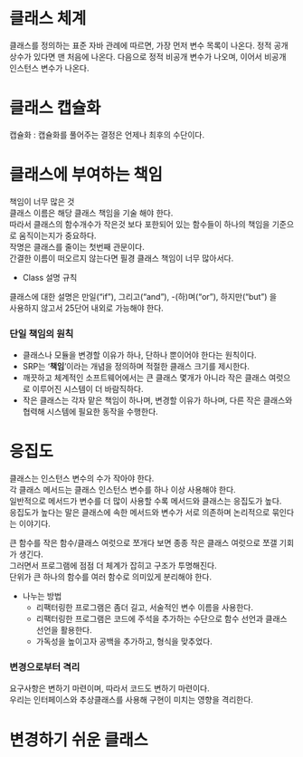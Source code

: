 # 클래스 체계 

클래스를 정의하는 표준 자바 관례에 따르면, 가장 먼저 변수 목록이 나온다. 정적 공개 상수가 있다면 맨 처음에 나온다. 다음으로 정적 비공개 변수가 나오며, 이어서 비공개 인스턴스 변수가 나온다.

# 클래스 캡슐화 

캡슐화 : 캡슐화를 풀어주는 결정은 언제나 최후의 수단이다.

# 클래스에 부여하는 책임

책임이 너무 많은 것  
클래스 이름은 해당 클래스 책임을 기술 해야 한다.  
따라서 클래스의 함수개수가 작은것 보다 포한되어 있는 함수들이 하나의 책임을 기준으로 움직이는지가 중요하다.  
작명은 클래스를 줄이는 첫번째 관문이다.  
간결한 이름이 떠오르지 않는다면 필경 클래스 책임이 너무 많아서다.  

- Class 설명 규칙

클래스에 대한 설명은 만일(“if”), 그리고(“and”), -(하)며(“or”), 하지만(“but”) 을   
사용하지 않고서 25단어 내외로 가능해야 한다.  

### 단일 책임의 원칙 

- 클래스나 모듈을 변경할 이유가 하나, 단하나 뿐이어야 한다는 원칙이다. 
- SRP는 ‘**책임**’이라는 개념을 정의하며 적절한 클래스 크기를 제시한다.  
- 깨끗하고 체계적인 소프트웨어에서는 큰 클래스 몇개가 아니라 작은 클래스 여럿으로 이루어진 시스템이 더 바람직하다.   
- 작은 클래스는 각자 맡은 책임이 하나며, 변경할 이유가 하나며, 다른 작은 클래스와 협력해 시스템에 필요한 동작을 수행한다.

# 응집도 

클래스는 인스턴스 변수의 수가 작아야 한다.  
각 클래스 메서드는 클래스 인스턴스 변수를 하나 이상 사용해야 한다.  
일반적으로 메서드가 변수를 더 많이 사용할 수록 메서드와 클래스는 응집도가 높다.   
응집도가 높다는 말은 클래스에 속한 메서드와 변수가 서로 의존하며 논리적으로 묶인다는 이야기다.

큰 함수를 작은 함수/클래스 여럿으로 쪼개다 보면 종종 작은 클래스 여럿으로 쪼갤 기회가 생긴다.   
그러면서 프로그램에 점점 더 체계가 잡히고 구조가 투명해진다.  
단위가 큰 하나의 함수를 여러 함수로 의미있게 분리해야 한다.  

- 나누는 방법 
  - 리팩터링한 프로그램은 좀더 길고, 서술적인 변수 이름을 사용한다. 
  - 리팩터링한 프로그램은 코드에 주석을 추가하는 수단으로 함수 선언과 클래스 선언을 활용한다. 
  - 가독성을 높이고자 공백을 추가하고, 형식을 맞추었다.

### 변경으로부터 격리

요구사항은 변하기 마련이며, 따라서 코드도 변하기 마련이다.  
우리는 인터페이스와 추상클래스를 사용해 구현이 미치는 영향을 격리한다.

# 변경하기 쉬운 클래스 